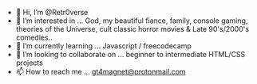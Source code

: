 - 👋 Hi, I’m @Retr0verse
- 👀 I’m interested in ... God, my beautiful fiance, family, console gaming, theories of the Universe, cult classic horror movies & Late 90's/2000's comedies..
- 🌱 I’m currently learning ... Javascript / freecodecamp
- 💞️ I’m looking to collaborate on ... beginner to intermediate HTML/CSS projects
- 📫 How to reach me ... gt4magnet@protonmail.com 

<!---
Retr0verse/Retr0verse is a ✨ special ✨ repository because its `README.md` (this file) appears on your GitHub profile.
You can click the Preview link to take a look at your changes.
--->
